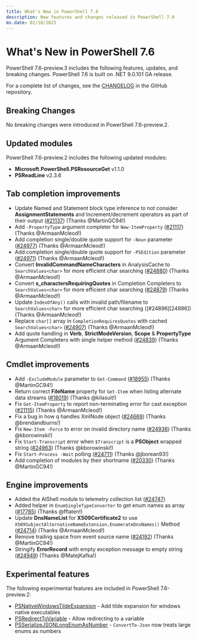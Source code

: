 ```yaml
---
title: What's New in PowerShell 7.6
description: New features and changes released in PowerShell 7.6
ms.date: 02/18/2025
---
```


# What's New in PowerShell 7.6

PowerShell 7.6-preview.3 includes the following features, updates, and breaking changes. PowerShell
7.6 is built on .NET 9.0.101 GA release.

For a complete list of changes, see the [CHANGELOG][04] in the GitHub repository.

## Breaking Changes

No breaking changes were introduced in PowerShell 7.6-preview.2.

## Updated modules

PowerShell 7.6-preview.2 includes the following updated modules:

- **Microsoft.PowerShell.PSResourceGet** v1.1.0
- **PSReadLine** v2.3.6

## Tab completion improvements

- Update Named and Statement block type inference to not consider **AssignmentStatements** and
  Increment/decrement operators as part of their output ([#21137][21137]) (Thanks @MartinGC94!)
- Add `-PropertyType` argument completer for `New-ItemProperty` ([#21117][21117]) (Thanks
  @ArmaanMcleod!)
- Add completion single/double quote support for `-Noun` parameter ([#24977][24977]) (Thanks
  @ArmaanMcleod!)
- Add completion single/double quote support for `-PSEdition` parameter ([#24971][24971]) (Thanks
  @ArmaanMcleod!)
- Convert **InvalidCommandNameCharacters** in AnalysisCache to `SearchValues<char>` for more
  efficient char searching ([#24880][24880]) (Thanks @ArmaanMcleod!)
- Convert **s_charactersRequiringQuotes** in Completion Completers to `SearchValues<char>` for more
  efficient char searching ([#24879][24879]) (Thanks @ArmaanMcleod!)
- Update `IndexOfAny()` calls with invalid path/filename to `SearchValues<char>` for more efficient
  char searching ([#24896][24896]) (Thanks @ArmaanMcleod!)
- Replace `char[]` array in `CompletionRequiresQuotes` with cached `SearchValues<char>`
  ([#24907][24907]) (Thanks @ArmaanMcleod!)
- Add quote handling in **Verb**, **StrictModeVersion**, **Scope** & **PropertyType** Argument
  Completers with single helper method ([#24839][24839]) (Thanks @ArmaanMcleod!)

## Cmdlet improvements

- Add `-ExcludeModule` parameter to `Get-Command` ([#18955][18955]) (Thanks @MartinGC94!)
- Return correct **FileName** property for `Get-Item` when listing alternate data streams
  ([#18019][18019]) (Thanks @kilasuit!)
- Fix `Get-ItemProperty` to report non-terminating error for cast exception ([#21115][21115])
  (Thanks @ArmaanMcleod!)
- Fix a bug in how q handles XmlNode object ([#24669][24669]) (Thanks @brendandburns!)
- Fix `New-Item -Force` to error on invalid directory name ([#24936][24936]) (Thanks @kborowinski!)
- Fix `Start-Transcript` error when `$Transcript` is a **PSObject** wrapped string
  ([#24963][24963]) (Thanks @kborowinski!)
- Fix `Start-Process -Wait` polling ([#24711][24711]) (Thanks @jborean93!)
- Add completion of modules by their shortname ([#20330][20330]) (Thanks @MartinGC94!)

## Engine improvements

- Added the AIShell module to telemetry collection list ([#24747][24747])
- Added helper in `EnumSingleTypeConverter` to get enum names as array ([#17785][17785]) (Thanks
  @fflaten!)
- Update **DnsNameList** for **X509Certificate2** to use
  `X509SubjectAlternativeNameExtension.EnumerateDnsNames()` Method ([#24714][24714]) (Thanks
  @ArmaanMcleod!)
- Remove trailing space from event source name ([#24192][24192]) (Thanks @MartinGC94!)
- Stringify **ErrorRecord** with empty exception message to empty string ([#24949][24949]) (Thanks
  @MatejKafka!)

## Experimental features

The following experimental features are included in PowerShell 7.6-preview.2:

- [PSNativeWindowsTildeExpansion][01] - Add tilde expansion for windows native executables
- [PSRedirectToVariable][02] - Allow redirecting to a variable
- [PSSerializeJSONLongEnumAsNumber][03] - `ConvertTo-Json` now treats large enums as numbers

<!-- end of content -->
<!-- reference links -->
[01]: ../learn/experimental-features.md#psnativewindowstildeexpansion
[02]: ../learn/experimental-features.md#psredirecttovariable
[03]: ../learn/experimental-features.md#psserializejsonlongenumasnumber
[04]: https://github.com/PowerShell/PowerShell/blob/master/CHANGELOG/preview.md

[17785]: https://github.com/PowerShell/PowerShell/pull/17785
[18019]: https://github.com/PowerShell/PowerShell/pull/18019
[18955]: https://github.com/PowerShell/PowerShell/pull/18955
[20330]: https://github.com/PowerShell/PowerShell/pull/20330
[21115]: https://github.com/PowerShell/PowerShell/pull/21115
[21117]: https://github.com/PowerShell/PowerShell/pull/21117
[21137]: https://github.com/PowerShell/PowerShell/pull/21137
[24192]: https://github.com/PowerShell/PowerShell/pull/24192
[24669]: https://github.com/PowerShell/PowerShell/pull/24669
[24711]: https://github.com/PowerShell/PowerShell/pull/24711
[24714]: https://github.com/PowerShell/PowerShell/pull/24714
[24747]: https://github.com/PowerShell/PowerShell/pull/24747
[24839]: https://github.com/PowerShell/PowerShell/pull/24839
[24879]: https://github.com/PowerShell/PowerShell/pull/24879
[24880]: https://github.com/PowerShell/PowerShell/pull/24880
[24907]: https://github.com/PowerShell/PowerShell/pull/24907
[24936]: https://github.com/PowerShell/PowerShell/pull/24936
[24949]: https://github.com/PowerShell/PowerShell/pull/24949
[24963]: https://github.com/PowerShell/PowerShell/pull/24963
[24971]: https://github.com/PowerShell/PowerShell/pull/24971
[24977]: https://github.com/PowerShell/PowerShell/pull/24977

